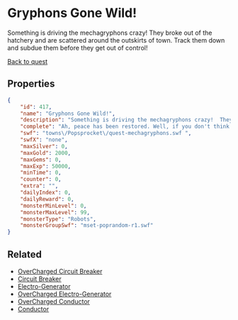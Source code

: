 # Gryphons Gone Wild!

Something is driving the mechagryphons crazy!  They broke out of the hatchery and are scattered around the outskirts of town.  Track them down and subdue them before they get out of control!

[Back to quest](../quests.md)

## Properties

```json
{
    "id": 417,
    "name": "Gryphons Gone Wild!",
    "description": "Something is driving the mechagryphons crazy!  They broke out of the hatchery and are scattered around the outskirts of town.  Track them down and subdue them before they get out of control!",
    "complete": "Ah, peace has been restored. Well, if you don't think about Balthar and his robots and Sepulchure and his minions, at least.",
    "swf": "towns\/Popsprocket\/quest-mechagryphons.swf ",
    "swfX": "none",
    "maxSilver": 0,
    "maxGold": 2000,
    "maxGems": 0,
    "maxExp": 50000,
    "minTime": 0,
    "counter": 0,
    "extra": "",
    "dailyIndex": 0,
    "dailyReward": 0,
    "monsterMinLevel": 0,
    "monsterMaxLevel": 99,
    "monsterType": "Robots",
    "monsterGroupSwf": "mset-poprandom-r1.swf"
}
```

## Related

- [OverCharged Circuit Breaker](../items/2460-overcharged-circuit-breaker.md)
- [Circuit Breaker](../items/2461-circuit-breaker.md)
- [Electro-Generator](../items/2462-electro-generator.md)
- [OverCharged Electro-Generator](../items/2463-overcharged-electro-generator.md)
- [OverCharged Conductor](../items/2464-overcharged-conductor.md)
- [Conductor](../items/2465-conductor.md)

